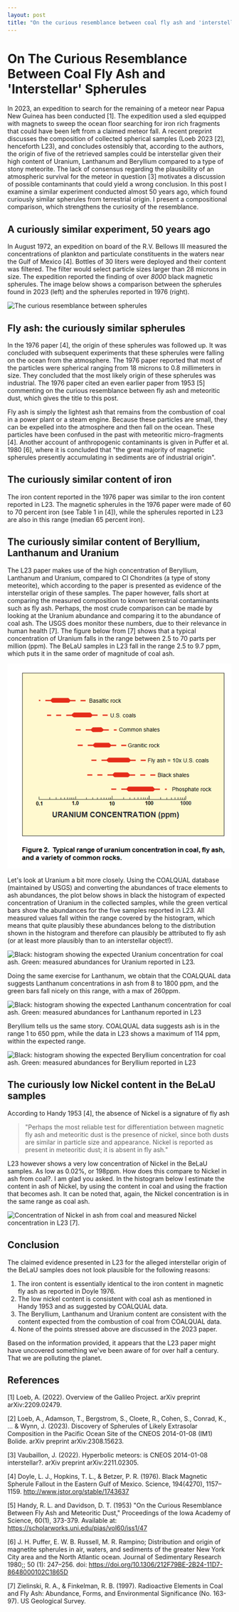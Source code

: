 ```yaml
---
layout: post
title: "On the curious resemblance between coal fly ash and 'interstellar' spherules"
---
```


# On The Curious Resemblance Between Coal Fly Ash and 'Interstellar' Spherules

In 2023, an expedition to search for the remaining of a meteor near Papua New Guinea has been conducted [1]. The expedition used a sled equipped with magnets to sweep the ocean floor searching for iron rich fragments that could have been left from a claimed meteor fall. A recent preprint discusses the composition of collected spherical samples (Loeb 2023 [2], henceforth L23), and concludes ostensibly that, according to the authors, the origin of five of the retrieved samples could be interstellar given their high content of Uranium, Lanthanum and Beryllium compared to a type of stony meteorite. The lack of consensus regarding the plausibility of an atmospheric survival for the meteor in question [3] motivates a discussion of possible contaminants that could yield a wrong conclusion. In this post I examine a similar experiment conducted almost 50 years ago, which found curiously similar spherules from terrestrial origin. I present a compositional comparison, which strengthens the curiosity of the resemblance.

## A curiously similar experiment, 50 years ago

In August 1972, an expedition on board of the R.V. Bellows III measured the concentrations of plankton and particulate constituents in the waters near the Gulf of Mexico [4]. Bottles of 30 liters were deployed and their content was filtered. The filter would select particle sizes larger than 28 microns in size. The expedition reported the finding of over *8000* black magnetic spherules. The image below shows a comparison between the spherules found in 2023 (left) and the spherules reported in 1976 (right).

![The curious resemblance between spherules](/blog/assets/spherules_comp.png)

## Fly ash: the curiously similar spherules

In the 1976 paper [4], the origin of these spherules was followed up. It was concluded with subsequent experiments that these spherules were falling on the ocean from the atmosphere. The 1976 paper reported that most of the particles were spherical ranging from 18 microns to 0.8 millimeters in size. They concluded that the most likely origin of these spherules was industrial. The 1976 paper cited an even earlier paper from 1953 [5] commenting on the curious resemblance between fly ash and meteoritic dust, which gives the title to this post.

Fly ash is simply the lightest ash that remains from the combustion of coal in a power plant or a steam engine. Because these particles are small, they can be expelled into the atmosphere and then fall on the ocean. These particles have been confused in the past with meteoritic micro-fragments [4]. Another account of anthropogenic contaminants is given in Puffer et al. 1980 [6], where it is concluded that "the great majority of magnetic spherules presently accumulating in sediments are of industrial origin".

## The curiously similar content of iron

The iron content reported in the 1976 paper was similar to the iron content reported in L23. The magnetic spherules in the 1976 paper were made of 60 to 70 percent iron (see Table 1 in [4]), while the spherules reported in L23 are also in this range (median 65 percent iron).

## The curiously similar content of Beryllium, Lanthanum and Uranium

The L23 paper makes use of the high concentration of Beryllium, Lanthanum and Uranium, compared to CI Chondrites (a type of stony meteorite), which according to the paper is presented as evidence of the interstellar origin of these samples. The paper however, falls short at comparing the measured composition to known terrestrial contaminants such as fly ash. Perhaps, the most crude comparison can be made by looking at the Uranium abundance and comparing it to the abundance of coal ash. The USGS does monitor these numbers, due to their relevance in human health [7]. The figure below from [7] shows that a typical concentration of Uranium falls in the range between 2.5 to 70 parts per million (ppm). The BeLaU samples in L23 fall in the range 2.5 to 9.7 ppm, which puts it in the same order of magnitude of coal ash.

![Typical range of U content in coal and ash. Figure taken from Zielinski et Al. 1997](/assets/U_content_in_ash.png)

Let's look at Uranium a bit more closely. Using the COALQUAL database (maintained by USGS) and converting the abundances of trace elements to ash abundances, the plot below shows in black the histogram of expected concentration of Uranium in the collected samples, while the green vertical bars show the abundances for the five samples reported in L23. All measured values fall within the range covered by the histogram, which means that quite plausibly these abundances belong to the distribution shown in the histogram and therefore can plausibly be attributed to fly ash (or at least more plausibly than to an interstellar object!).

![Black: histogram showing the expected Uranium concentration for coal ash. Green: measured abundances for Uranium reported in L23.](/blog/assets/U_conc_COALQUAL.png)


Doing the same exercise for Lanthanum, we obtain that the COALQUAL data suggests Lanthanum concentrations in ash from 8 to 1800 ppm, and the green bars fall nicely on this range, with a max of 260ppm.

![Black: histogram showing the expected Lanthanum concentration for coal ash. Green: measured abundances for Lanthanum reported in L23](/blog/assets/La_conc_COALQUAL.png)


Beryllium tells us the same story. COALQUAL data suggests ash is in the range 1 to 650 ppm, while the data in L23 shows a maximum of 114 ppm, within the expected range.

![Black: histogram showing the expected Beryllium concentration for coal ash. Green: measured abundances for Beryllium reported in L23](/blog/assets/Be_conc_COALQUAL.png)


## The curiously low Nickel content in the BeLaU samples

According to Handy 1953 [4], the absence of Nickel is a signature of fly ash

>"Perhaps the most reliable test for differentiation between magnetic
>fly ash and meteoritic dust is the presence of nickel, since both
>dusts are similar in particle size and appearance. Nickel is reported
>as present in meteoritic dust; it is absent in fly ash."

L23 however shows a very low concentration of Nickel in the BeLaU samples. As low as 0.02%, or 198ppm. How does this compare to Nickel in ash from coal?. I am glad you asked.  In the histogram below I estimate the content in ash of Nickel, by using the content in coal and using the fraction that becomes ash. It can be noted that, again, the Nickel concentration is in the same range as coal ash.

![Concentration of Nickel in ash from coal and measured Nickel concentration in L23 [7].](/blog/assets/Ni_conc_COALQUAL.png)

## Conclusion

The claimed evidence presented in L23 for the alleged interstellar origin of the BeLaU samples does not look plausible for the following reasons: 
1) The iron content is essentially identical to the iron content in magnetic fly ash as reported in Doyle 1976. 
2) The low nickel content is consistent with coal ash as mentioned in Handy 1953 and as suggested by COALQUAL data. 
3) The Beryllium, Lanthanum and Uranium content are consistent with the content expected from the combustion of coal from COALQUAL data.
4) None of the points stressed above are discussed in the 2023 paper.

Based on the information provided, it appears that the L23 paper might have uncovered something we've been aware of for over half a century.  That we are polluting the planet.

## References

[1] Loeb, A. (2022). Overview of the Galileo Project. arXiv preprint arXiv:2209.02479.

[2] Loeb, A., Adamson, T., Bergstrom, S., Cloete, R., Cohen, S., Conrad, K., ... & Wynn, J. (2023). Discovery of Spherules of Likely Extrasolar Composition in the Pacific Ocean Site of the CNEOS 2014-01-08 (IM1) Bolide. arXiv preprint arXiv:2308.15623.

[3] Vaubaillon, J. (2022). Hyperbolic meteors: is CNEOS 2014-01-08 interstellar?. arXiv preprint arXiv:2211.02305.

[4] Doyle, L. J., Hopkins, T. L., & Betzer, P. R. (1976). Black Magnetic Spherule Fallout in the Eastern Gulf of Mexico. Science, 194(4270), 1157–1159. http://www.jstor.org/stable/1743637

[5] Handy, R. L. and Davidson, D. T. (1953) "On the Curious Resemblance Between Fly Ash and Meteoritic Dust," Proceedings of the Iowa Academy of Science, 60(1), 373-379.
Available at: https://scholarworks.uni.edu/pias/vol60/iss1/47 

[6] J. H. Puffer, E. W. B. Russell, M. R. Rampino; Distribution and origin of magnetite spherules in air, waters, and sediments of the greater New York City area and the North Atlantic ocean. Journal of Sedimentary Research 1980;; 50 (1): 247–256. doi: https://doi.org/10.1306/212F79BE-2B24-11D7-8648000102C1865D

[7] Zielinski, R. A., & Finkelman, R. B. (1997). Radioactive Elements in Coal and Fly Ash: Abundance, Forms, and Environmental Significance (No. 163-97). US Geological Survey.